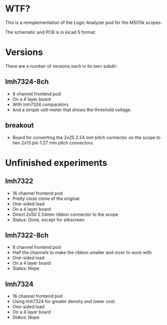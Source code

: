 # WTF?

This is a reimplementation of the Logic Analyzer pod for the MSO5k scopes.

The schematic and PCB is in kicad 5 format.


# Versions


There are a number of versions each in its own subdir:

## lmh7324-8ch
* 8 channel frontend pod
* On a 4 layer board
* With lmh7324 comparators
* And a simple volt-meter that shows the threshold voltage.

## breakout
* Board for converting the 2x25 2.54 mm pitch connector on the scope to two 2x13 pin 1.27 mm pitch connectors.


# Unfinished experiments

## lmh7322
* 16 channel frontend pod
* Pretty close clone of the original
* One-sided load
* On a 4 layer board
* Direct 2x50 2.54mm ribbon connector to the scope
* Status: Done, except for silkscreen

## lmh7322-8ch
* 8 channel frontend pod
* Half the channels to make the ribbon smaller and nicer to work with.
* One-sided load
* On a 4 layer board
* Status: Nope

## lmh7324
* 16 channel frontend pod
* Using lmh7324 for greater density and lower cost.
* One-sided load
* On a 4 layer board
* Status: Nope



